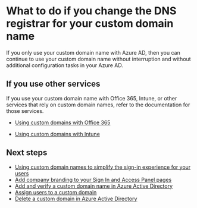 <properties
    pageTitle="Change the DNS registrar for your custom domain name | Microsoft Azure"
    description="Describes how to change the DNS registrar for your custom domain name in Azure Active Directory."
    services="active-directory"
    documentationCenter=""
    authors="jeffsta"
    manager="stevenpo"
    editor=""/>

<tags
    ms.service="active-directory"
    ms.workload="identity"
    ms.tgt_pltfrm="na"
    ms.devlang="na"
    ms.topic="article"
    ms.date="02/05/2016"
    ms.author="curtand;jeffsta"/>


# What to do if you change the DNS registrar for your custom domain name

If you only use your custom domain name with Azure AD, then you can continue to use your custom domain name without interruption and without additional configuration tasks in your Azure AD.

## If you use other services

If you use your custom domain name with Office 365, Intune, or other services that rely on custom domain names, refer to the documentation for those services.

-   [Using custom domains with Office 365](https://support.office.com/article/Add-your-users-and-domain-to-Office-365-6383f56d-3d09-4dcb-9b41-b5f5a5efd611?ui=en-US&rs=en-US&ad=US)

-   [Using custom domains with Intune](https://technet.microsoft.com/library/dn646966.aspx#BKMK_DomainNames)


## Next steps

- [Using custom domain names to simplify the sign-in experience for your users](active-directory-add-domain.md)
- [Add company branding to your Sign In and Access Panel pages ](active-directory-add-company-branding.md)
- [Add and verify a custom domain name in Azure Active Directory](active-directory-add-domain-add-verify-general.md)
- [Assign users to a custom domain](active-directory-add-domain-add-users.md)
- [Delete a custom domain in Azure Active Directory](active-directory-add-domain-delete-domain.md)


<!--HONumber=Apr16_HO1-->


